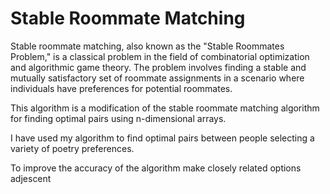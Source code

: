 # Stable Roommate Matching

Stable roommate matching, also known as the "Stable Roommates Problem," is a classical problem in the field of combinatorial optimization and algorithmic game theory. The problem involves finding a stable and mutually satisfactory set of roommate assignments in a scenario where individuals have preferences for potential roommates.

This algorithm is a modification of the stable roommate matching algorithm for finding optimal pairs using n-dimensional arrays.

I have used my algorithm to find optimal pairs between people selecting a variety of poetry preferences.

To improve the accuracy of the algorithm make closely related options adjescent

